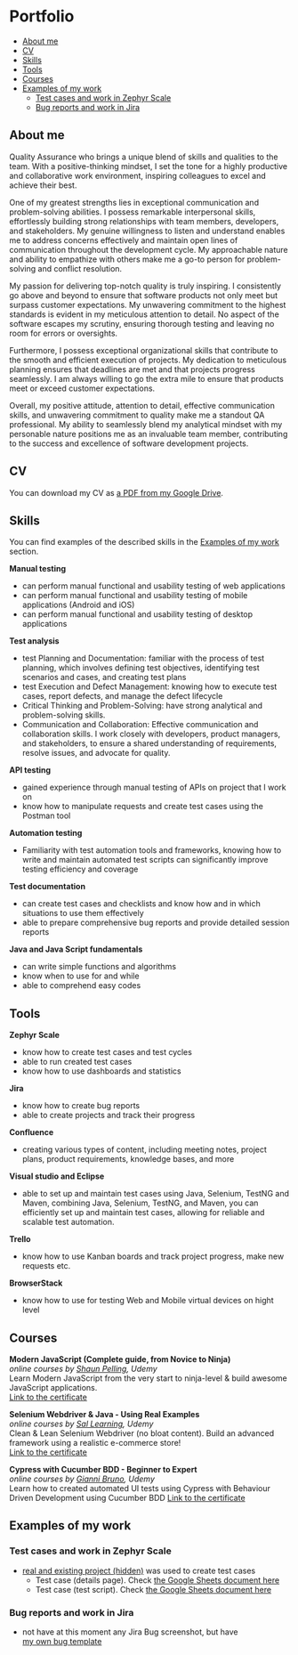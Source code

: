 # Portfolio
- [About me](#about-me)
- [CV](#cv)
- [Skills](#skills)
- [Tools](#tools)
- [Courses](#courses)
- [Examples of my work](#examples-of-my-work)
  * [Test cases and work in Zephyr Scale](#test-cases-and-work-in-testrail)
  * [Bug reports and work in Jira](#bug-reports-and-work-in-jira)


## About me

Quality Assurance who brings a unique blend of skills and qualities to the team. With a positive-thinking mindset, I set the tone for a highly productive and collaborative work environment, inspiring colleagues to excel and achieve their best.

One of my greatest strengths lies in exceptional communication and problem-solving abilities. I possess remarkable interpersonal skills, effortlessly building strong relationships with team members, developers, and stakeholders. My genuine willingness to listen and understand enables me to address concerns effectively and maintain open lines of communication throughout the development cycle. My approachable nature and ability to empathize with others make me a go-to person for problem-solving and conflict resolution.

My passion for delivering top-notch quality is truly inspiring. I consistently go above and beyond to ensure that software products not only meet but surpass customer expectations. My unwavering commitment to the highest standards is evident in my meticulous attention to detail. No aspect of the software escapes my scrutiny, ensuring thorough testing and leaving no room for errors or oversights.

Furthermore, I possess exceptional organizational skills that contribute to the smooth and efficient execution of projects. My dedication to meticulous planning ensures that deadlines are met and that projects progress seamlessly. I am always willing to go the extra mile to ensure that products meet or exceed customer expectations.

Overall, my positive attitude, attention to detail, effective communication skills, and unwavering commitment to quality make me a standout QA professional. My ability to seamlessly blend my analytical mindset with my personable nature positions me as an invaluable team member, contributing to the success and excellence of software development projects.

## CV
You can download my CV as [a PDF from my Google Drive](https://drive.google.com/file/d/1-NoUkf714cnUjp3S0vGUOyBQSv1VcGgW/view?usp=sharing).

## Skills

You can find examples of the described skills in the [Examples of my work](#examples-of-my-work) section.

__Manual testing__
  * can perform manual functional and usability testing of web applications
  * can perform manual functional and usability testing of mobile applications (Android and iOS)
  * can perform manual functional and usability testing of desktop applications 

__Test analysis__
  * test Planning and Documentation: familiar with the process of test planning, which involves defining test objectives, identifying test scenarios and cases, and creating test plans
  * test Execution and Defect Management: knowing how to execute test cases, report defects, and manage the defect lifecycle
  * Critical Thinking and Problem-Solving: have strong analytical and problem-solving skills.
  * Communication and Collaboration: Effective communication and collaboration skills. I work closely with developers, product managers, and stakeholders, to ensure a shared understanding of requirements, resolve issues, and advocate for quality.

__API testing__
  * gained experience through manual testing of APIs on project that I work on
  * know how to manipulate requests and create test cases using the Postman tool

__Automation testing__
  * Familiarity with test automation tools and frameworks, knowing how to write and maintain automated test scripts can significantly improve testing efficiency and coverage

__Test documentation__
  * can create test cases and checklists and know how and in which situations to use them effectively
  * able to prepare comprehensive bug reports and provide detailed session reports

__Java and Java Script fundamentals__
  * can write simple functions and algorithms
  * know when to use for and while
  * able to comprehend easy codes

## Tools

__Zephyr Scale__
  * know how to create test cases and test cycles
  * able to run created test cases
  * know how to use dashboards and statistics

__Jira__
  * know how to create bug reports
  * able to create projects and track their progress

__Confluence__
* creating various types of content, including meeting notes, project plans, product requirements, knowledge bases, and more

__Visual studio and Eclipse__
  * able to set up and maintain test cases using Java, Selenium, TestNG and Maven, combining Java, Selenium, TestNG, and Maven, you can efficiently set up and maintain test cases, allowing for reliable and scalable test automation.

__Trello__
  * know how to use Kanban boards and track project progress, make new requests etc.

__BrowserStack__
  * know how to use for testing Web and Mobile virtual devices on hight level

## Courses

__Modern JavaScript (Complete guide, from Novice to Ninja)__  
*online courses by [Shaun Pelling](https://www.udemy.com/course/modern-javascript-from-novice-to-ninja/), Udemy*  
Learn Modern JavaScript from the very start to ninja-level & build awesome JavaScript applications.  
[Link to the certificate](https://www.udemy.com/certificate/UC-d4aba7fb-a592-4675-8dc7-a65ae74221fb/)  

__Selenium Webdriver & Java - Using Real Examples__  
*online courses by [Sal Learning](https://www.udemy.com/course/selenium-webdriver-java-using-real-examples/), Udemy*  
Clean & Lean Selenium Webdriver (no bloat content). Build an advanced framework using a realistic e-commerce store!  
[Link to the certificate](https://www.udemy.com/certificate/UC-54131c06-2817-4b4c-bfbc-9991d4596e43/)

__Cypress with Cucumber BDD - Beginner to Expert__  
*online courses by [Gianni Bruno](https://www.udemy.com/course/cypress-with-cucumber-bdd-beginner-to-expert-in-9-hours/), Udemy*  
Learn how to created automated UI tests using Cypress with Behaviour Driven Development using Cucumber BDD 
[Link to the certificate]()



## Examples of my work

### Test cases and work in Zephyr Scale

- [real and existing project (hidden)]() was used to create test cases
  * Test case (details page). Check [the Google Sheets document here](https://drive.google.com/file/d/1ZacXtF0kDTEiZknC1HkgcKjbsroygcvf/view?usp=sharing)
  * Test case (test script). Check [the Google Sheets document here](https://drive.google.com/file/d/1lJqOvH9LIleRmX7OAihY2VoQs8UlZY2e/view?usp=sharing)


### Bug reports and work in Jira

- not have at this moment any Jira Bug screenshot, but have  
[my own bug template](https://drive.google.com/file/d/1aCixZO3roj-g81L2c4cUMmsyqu9FUAcH/view?usp=sharing) 
